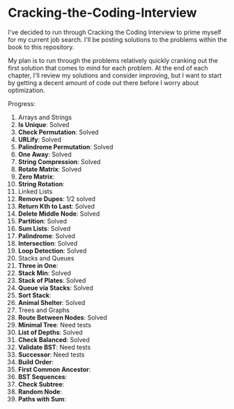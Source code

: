 # Cracking-the-Coding-Interview
I've decided to run through Cracking the Coding Interview to prime myself for my current job search. I'll be posting solutions to the problems within the book to this repository.

My plan is to run through the problems relatively quickly cranking out the first solution that comes to mind for each problem. At the end of each chapter, I'll review my solutions and consider improving, but I want to start by getting a decent amount of code out there before I worry about optimization.

Progress:

1. Arrays and Strings
  1. **Is Unique**:  Solved
  2. **Check Permutation**: Solved
  3. **URLify**: Solved
  4. **Palindrome Permutation**: Solved
  5. **One Away**: Solved
  6. **String Compression**: Solved
  7. **Rotate Matrix**: Solved
  8. **Zero Matrix**:
  9. **String Rotation**:
2. Linked Lists
  1. **Remove Dupes**: 1/2 solved
  2. **Return Kth to Last**: Solved
  3. **Delete Middle Node**: Solved
  4. **Partition**: Solved
  5. **Sum Lists**: Solved
  6. **Palindrome**: Solved
  7. **Intersection**: Solved
  8. **Loop Detection**: Solved
3. Stacks and Queues
  1. **Three in One**:
  2. **Stack Min**: Solved
  3. **Stack of Plates**: Solved
  4. **Queue via Stacks**: Solved
  5. **Sort Stack**:
  6. **Animal Shelter**: Solved
4. Trees and Graphs
  1. **Route Between Nodes**: Solved
  2. **Minimal Tree**: Need tests
  3. **List of Depths**: Solved
  4. **Check Balanced**: Solved
  5. **Validate BST**: Need tests
  6. **Successor**: Need tests
  7. **Build Order**:
  8. **First Common Ancestor**:
  9. **BST Sequences**:
  10. **Check Subtree**:
  11. **Random Node**:
  12. **Paths with Sum**:
